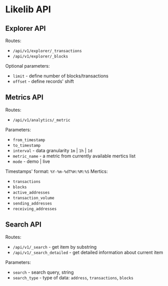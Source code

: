 # Likelib API



## Explorer API 

Routes:
* `/api/v1/explorer/_transactions` 
* `/api/v1/explorer/_blocks` 

Optional parameters: 

* `limit` - define number of blocks/transactions
* `offset` - define records' shift 

## Metrics API

Routes:
* `/api/v1/analytics/_metric` 

Parameters: 

* `from_timestamp` 
* `to_timestamp` 
* `interval` - data granularity `1m` | `1h` | `1d` 
* `metric_name` - a metric from currently available mertics list
* `mode` - demo | live

Timestamps' format: `%Y-%m-%dT%H:%M:%S` 
Mertics:
* `transactions`
* `blocks`
* `active_addresses`
* `transaction_volume`
* `sending_addresses`
* `receiving_addresses` 

## Search API 

Routes:
* `/api/v1/_search` - get item by substring
* `/api/v1/_search_detailed` - get detailed information about current item

Parameters: 

* `search` - search query, string
* `search_type` - type of data: `address`, `transactions`, `blocks`
